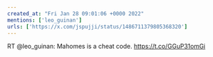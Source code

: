 ```yaml
---
created_at: "Fri Jan 28 09:01:06 +0000 2022"
mentions: ['leo_guinan']
urls: ['https://x.com/jspujji/status/1486711379805368320']
---
```


RT @leo_guinan: Mahomes is a cheat code. https://t.co/GGuP31omGi